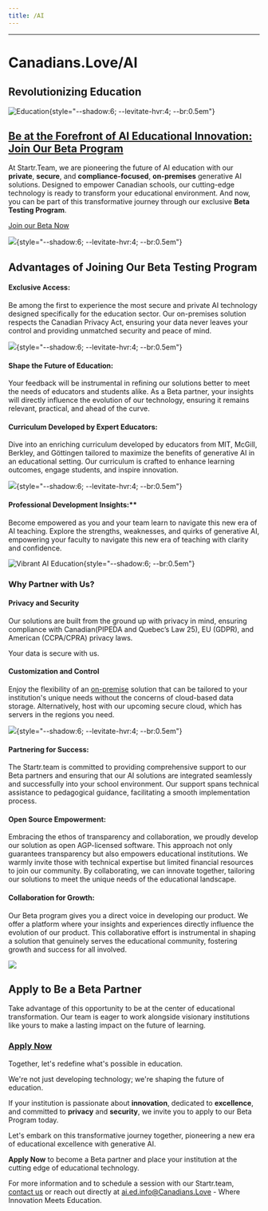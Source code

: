 ```yaml
---
title: /AI
---
```


---

# Canadians.Love/AI
## Revolutionizing Education 

![Education](https://images.unsplash.com/photo-1523580846011-d3a5bc25702b?ixlib=rb-4.0.3&q=85&fm=jpg&crop=entropy&cs=srgb){style="--shadow:6; --levitate-hvr:4; --br:0.5em"}

## [Be at the Forefront of AI Educational Innovation: Join Our Beta Program](/AI/Signup)

At Startr.Team, we are pioneering the future of AI education with our **private**, **secure**, and **compliance-focused**, **on-premises** generative AI solutions. Designed to empower Canadian schools, our cutting-edge technology is ready to transform your educational environment. And now, you can be part of this transformative journey through our exclusive **Beta Testing Program**.

[Join our Beta Now](/AI/Signup)

![](https://images.unsplash.com/photo-1516321497487-e288fb19713f?ixlib=rb-4.0.3&q=85&fm=jpg&crop=entropy&cs=srgb){style="--shadow:6; --levitate-hvr:4; --br:0.5em"}

## Advantages of Joining Our Beta Testing Program

#### Exclusive Access: 

Be among the first to experience the most secure and private AI technology designed specifically for the education sector. Our on-premises solution respects the Canadian Privacy Act, ensuring your data never leaves your control and providing unmatched security and peace of mind.

![](https://images.unsplash.com/photo-1546188994-07c34f6e5e1b?ixlib=rb-4.0.3&q=85&fm=jpg&crop=entropy&cs=srgb){style="--shadow:6; --levitate-hvr:4; --br:0.5em"}

#### Shape the Future of Education: 
Your feedback will be instrumental in refining our solutions better to meet the needs of educators and students alike. As a Beta partner, your insights will directly influence the evolution of our technology, ensuring it remains relevant, practical, and ahead of the curve.

#### Curriculum Developed by Expert Educators: 
Dive into an enriching curriculum developed by educators from MIT, McGill, Berkley, and Göttingen tailored to maximize the benefits of generative AI in an educational setting. Our curriculum is crafted to enhance learning outcomes, engage students, and inspire innovation.

![](https://images.unsplash.com/photo-1546410531-bb4caa6b424d?ixlib=rb-4.0.3&q=85&fm=jpg&crop=entropy&cs=srgb){style="--shadow:6; --levitate-hvr:4; --br:0.5em"}

#### Professional Development Insights:** 
Become empowered as you and your team learn to navigate this new era of AI teaching. Explore the strengths, weaknesses, and quirks of generative AI, empowering your faculty to navigate this new era of teaching with clarity and confidence.

![Vibrant AI Education](/AI/vibrant-ai-education.png){style="--shadow:6;  --br:0.5em"}

### Why Partner with Us?

#### Privacy and Security 
Our solutions are built from the ground up with privacy in mind, ensuring compliance with Canadian(PIPEDA and  Quebec’s Law 25), EU (GDPR), and American (CCPA/CPRA) privacy laws. 

Your data is secure with us.

#### Customization and Control 
Enjoy the flexibility of an [on-premise](/AI/on-site) solution that can be tailored to your institution's unique needs without the concerns of cloud-based data storage. Alternatively, host with our upcoming secure cloud, which has servers in the regions you need.

![](https://images.unsplash.com/photo-1508780709619-79562169bc64?ixlib=rb-4.0.3&q=85&fm=jpg&crop=entropy&cs=srgb){style="--shadow:6; --levitate-hvr:4; --br:0.5em"}

#### Partnering for Success:
The Startr.team is committed to providing comprehensive support to our Beta partners and ensuring that our AI solutions are integrated seamlessly and successfully into your school environment. Our support spans technical assistance to pedagogical guidance, facilitating a smooth implementation process.

#### Open Source Empowerment:
Embracing the ethos of transparency and collaboration, we proudly develop our solution as open AGP-licensed software. This approach not only guarantees transparency but also empowers educational institutions. We warmly invite those with technical expertise but limited financial resources to join our community. By collaborating, we can innovate together, tailoring our solutions to meet the unique needs of the educational landscape.

#### Collaboration for Growth:
Our Beta program gives you a direct voice in developing our product. We offer a platform where your insights and experiences directly influence the evolution of our product. This collaborative effort is instrumental in shaping a solution that genuinely serves the educational community, fostering growth and success for all involved.

![](https://images.unsplash.com/photo-1508780709619-79562169bc64?ixlib=rb-4.0.3&q=85&fm=jpg&crop=entropy&cs=srgb)

## Apply to Be a Beta Partner

Take advantage of this opportunity to be at the center of educational transformation. Our team is eager to work alongside visionary institutions like yours to make a lasting impact on the future of learning.

### [Apply Now](/AI/signup)

Together, let's redefine what's possible in education.

We're not just developing technology; we're shaping the future of education.

If your institution is passionate about **innovation**, dedicated to **excellence**, and committed to **privacy** and **security**, we invite you to apply to our Beta Program today.

Let's embark on this transformative journey together, pioneering a new era of educational excellence with generative AI.

**Apply Now** to become a Beta partner and place your institution at the cutting edge of educational technology.

For more information and to schedule a session with our Startr.team, [contact us](/connecting) or reach out directly at ai.ed.info@Canadians.Love - Where Innovation Meets Education.